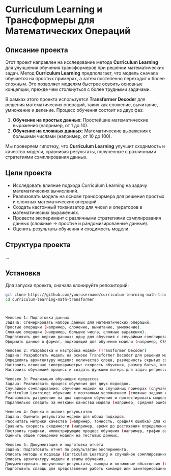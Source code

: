 # Curriculum Learning и Трансформеры для Математических Операций

## Описание проекта

Этот проект направлен на исследование метода **Curriculum Learning** для улучшения обучения трансформеров при решении математических задач. Метод **Curriculum Learning** предполагает, что модель сначала обучается на простых примерах, а затем постепенно переходит к более сложным. Это позволяет моделям быстрее освоить основные концепции, прежде чем столкнуться с более трудными задачами.

В рамках этого проекта используется **Transformer Decoder** для решения математических операций, таких как сложение, вычитание, умножение и деление. Процесс обучения состоит из двух фаз:
1. **Обучение на простых данных**: Простейшие математические выражения (например, от 1 до 10).
2. **Обучение на сложных данных**: Математические выражения с большими числами (например, от 10 до 100).

Мы проверяем гипотезу, что **Curriculum Learning** улучшит сходимость и качество модели, сравнивая результаты, полученные с различными стратегиями сэмплирования данных.

## Цели проекта

- Исследовать влияние подхода Curriculum Learning на задачу математических вычислений.
- Реализовать модель на основе трансформера для решения простых и сложных математических операций.
- Создать кастомный токенизатор для чисел и операторов в математических выражениях.
- Провести эксперимент с различными стратегиями сэмплирования данных (сложные -> простые и рандомизированные данные).
- Оценить результаты обучения и сходимость модели.

## Структура проекта

...

## Установка

Для запуска проекта, сначала клонируйте репозиторий:

```bash
git clone https://github.com/yourusername/curriculum-learning-math-transformer.git
cd curriculum-learning-math-transformer



Человек 1: Подготовка данных
Задача: Сгенерировать наборы данных для математических операций.
Простые операции (например, сложение, вычитание, умножение).
Сложные операции (например, большие числа, сложные выражения).
Подготовить две версии данных: одну для обучения с случайным сэмплированием, другую для Curriculum Learning (сложные задачи сначала).
Оформить данные в формат, подходящий для обучения модели (например, CSV или JSON).

Человек 2: Разработка и настройка модели (Transformer Decoder)
Задача: Разработать модель на основе Transformer Decoder для решения математических операций.
Определить архитектуру модели: количество слоев, размерность скрытых состояний, количество голов в мультиголовном внимании.
Настроить основные гиперпараметры: скорость обучения, размер батча, количество эпох.
Настроить обучающий процесс и создать функцию потерь для задач регрессии или классификации, в зависимости от формата задачи.

Человек 3: Реализация обучающих процессов
Задача: Реализовать процесс обучения для двух подходов.
Случайное сэмплирование: обучение модели на случайных примерах (случайный порядок примеров).
Curriculum Learning: обучение с поэтапным усложнением (сложные задачи сначала, затем простые).
Реализовать разделение на два сценария обучения и протестировать модель с каждым подходом.
Параллельно следить за метками качества модели (например, средняя ошибка на валидации, метрики точности).

Человек 4: Оценка и анализ результатов
Задача: Оценить результаты модели для обоих подходов.
Рассчитать метрики качества (например, точность, средняя ошибка) для каждой модели.
Сравнить скорость сходимости (например, время до достижения определенной точности).
Построить графики, иллюстрирующие процесс обучения (например, график ошибок на тренировочных и валидационных данных).
Оценить общее поведение модели на тестовых данных.

Человек 5: Документация и подготовка отчета
Задача: Подготовить отчет по результатам эксперимента.
Описать методы и подходы (Curriculum Learning и случайное сэмплирование).
Описать архитектуру модели и этапы обучения.
Документировать полученные результаты, выводы и возможные объяснения (например, почему один метод оказался эффективнее другого).
Подготовить слайды для представления работы команде или заинтересованным сторонам.